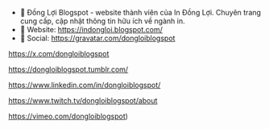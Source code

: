 - 👋 Đồng Lợi Blogspot - website thành viên của In Đồng Lợi. Chuyên trang cung cấp, cập nhật thông tin hữu ích về ngành in.
- 👀 Website: https://indongloi.blogspot.com/
- 🌱 Social: 
https://gravatar.com/dongloiblogspot

https://x.com/dongloiblogspot

https://dongloiblogspot.tumblr.com/

https://www.linkedin.com/in/dongloiblogspot/

https://www.twitch.tv/dongloiblogspot/about

https://vimeo.com/dongloiblogspot)

<!---
dongloiblogspot/dongloiblogspot is a ✨ special ✨ repository because its `README.md` (this file) appears on your GitHub profile.
You can click the Preview link to take a look at your changes.
--->
